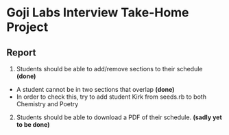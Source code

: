# Goji Labs Interview Take-Home Project

## Report

1. Students should be able to add/remove sections to their schedule **(done)**

- A student cannot be in two sections that overlap **(done)**
- In order to check this, try to add student Kirk from seeds.rb to both Chemistry and Poetry

2. Students should be able to download a PDF of their schedule. **(sadly yet to be done)**
